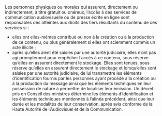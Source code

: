 Les personnes physiques ou morales qui assurent, directement ou indirectement, à titre gratuit ou onéreux, l’accès à des services de communication audiovisuelle ou de presse écrite en ligne sont responsables des atteintes aux droits des tiers résultants du contenu de ces services si :
- elles ont elles-mêmes contribué ou non à la création ou à la production de ce contenu, ou plus généralement si elles ont sciemment commis un acte illicite ;
- après qu’elles aient été saisies par une autorité judiciaire, elles n’ont pas agi promptement pour empêcher l’accès à ce contenu, sous réserve qu’elles en assurent directement le stockage.
Elles sont tenues, sous réserve qu’elles en assurent directement le stockage et lorsqu’elles sont saisies par une autorité judiciaire, de lui transmettre les éléments d’identification fournis par les personnes ayant procédé à la création ou à la production du message ainsi que les éléments techniques en leur possession de nature à permettre de localiser leur émission.
Un décret pris en Conseil des ministres détermine les éléments d’identification et les éléments techniques mentionnés à l’alinéa précédent, ainsi que leur durée et les modalités de leur conservation, après avis conforme de la Haute Autorité de l’Audiovisuel et de la Communication.